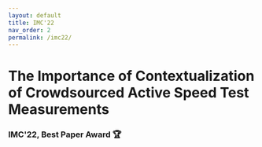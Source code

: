 ```yaml
---
layout: default
title: IMC'22
nav_order: 2
permalink: /imc22/
---
```


# The Importance of Contextualization of Crowdsourced Active Speed Test Measurements
### IMC'22, **Best Paper Award** 🏆

<!-- Here we provide some answers to frequently asked questions about the project.

### Question 1
Answer 1 -->
